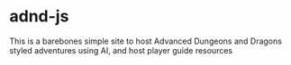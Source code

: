 # adnd-js
This is a barebones simple site to host Advanced Dungeons and Dragons styled adventures using AI, and host player guide resources
